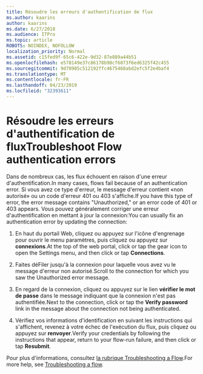 ```yaml
---
title: Résoudre les erreurs d'authentification de flux
ms.author: kaarins
author: kaarins
ms.date: 6/27/2018
ms.audience: ITPro
ms.topic: article
ROBOTS: NOINDEX, NOFOLLOW
localization_priority: Normal
ms.assetid: c15fed9f-65c6-422e-9d32-87e889a44b51
ms.openlocfilehash: e578149e37c86178b98cf6073f6ed6325f42c455
ms.sourcegitcommit: 9d78905c512192ffc4675468abd2efc5f2e4baf4
ms.translationtype: MT
ms.contentlocale: fr-FR
ms.lasthandoff: 04/23/2019
ms.locfileid: "32393611"
---
```

# <a name="troubleshoot-flow-authentication-errors"></a><span data-ttu-id="4871e-102">Résoudre les erreurs d'authentification de flux</span><span class="sxs-lookup"><span data-stu-id="4871e-102">Troubleshoot Flow authentication errors</span></span>

<span data-ttu-id="4871e-103">Dans de nombreux cas, les flux échouent en raison d'une erreur d'authentification.</span><span class="sxs-lookup"><span data-stu-id="4871e-103">In many cases, flows fail because of an authentication error.</span></span> <span data-ttu-id="4871e-104">Si vous avez ce type d'erreur, le message d'erreur contient «non autorisé» ou un code d'erreur 401 ou 403 s'affiche.</span><span class="sxs-lookup"><span data-stu-id="4871e-104">If you have this type of error, the error message contains "Unauthorized," or an error code of 401 or 403 appears.</span></span> <span data-ttu-id="4871e-105">Vous pouvez généralement corriger une erreur d'authentification en mettant à jour la connexion:</span><span class="sxs-lookup"><span data-stu-id="4871e-105">You can usually fix an authentication error by updating the connection:</span></span>
  
1. <span data-ttu-id="4871e-106">En haut du portail Web, cliquez ou appuyez sur l'icône d'engrenage pour ouvrir le menu paramètres, puis cliquez ou appuyez sur **connexions**.</span><span class="sxs-lookup"><span data-stu-id="4871e-106">At the top of the web portal, click or tap the gear icon to open the Settings menu, and then click or tap **Connections**.</span></span>
    
2. <span data-ttu-id="4871e-107">Faites déFiler jusqu'à la connexion pour laquelle vous avez vu le message d'erreur non autorisé.</span><span class="sxs-lookup"><span data-stu-id="4871e-107">Scroll to the connection for which you saw the Unauthorized error message.</span></span>
    
3. <span data-ttu-id="4871e-108">En regard de la connexion, cliquez ou appuyez sur le lien **vérifier le mot de passe** dans le message indiquant que la connexion n'est pas authentifiée.</span><span class="sxs-lookup"><span data-stu-id="4871e-108">Next to the connection, click or tap the **Verify password** link in the message about the connection not being authenticated.</span></span> 
    
4. <span data-ttu-id="4871e-109">Vérifiez vos informations d'identification en suivant les instructions qui s'affichent, revenez à votre échec de l'exécution du flux, puis cliquez ou appuyez sur **renvoyer**.</span><span class="sxs-lookup"><span data-stu-id="4871e-109">Verify your credentials by following the instructions that appear, return to your flow-run failure, and then click or tap **Resubmit**.</span></span>
    
<span data-ttu-id="4871e-110">Pour plus d'informations, consultez [la rubrique Troubleshooting a Flow](https://go.microsoft.com/fwlink/?linkid=872110).</span><span class="sxs-lookup"><span data-stu-id="4871e-110">For more help, see [Troubleshooting a flow](https://go.microsoft.com/fwlink/?linkid=872110).</span></span>
  

